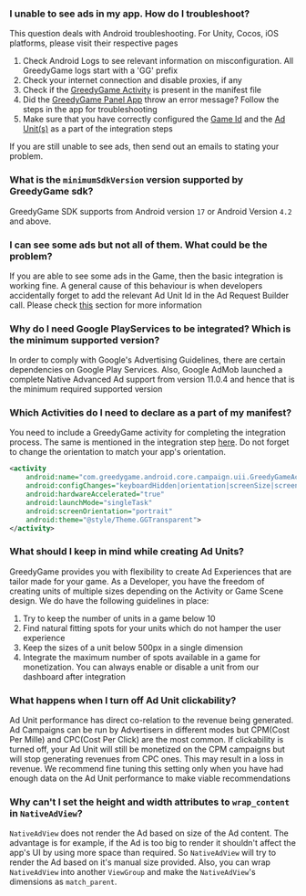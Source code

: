 ### **I unable to see ads in my app. How do I troubleshoot?**
This question deals with Android troubleshooting. For Unity, Cocos, iOS platforms, please visit their respective pages

1. Check Android Logs to see relevant information on misconfiguration. All GreedyGame logs start with a 'GG' prefix
2. Check your internet connection and disable proxies, if any  
3. Check if the [GreedyGame Activity](/android/#update-your-androidmanifestxml) is present in the manifest file  
4. Did the [GreedyGame Panel App](https://play.google.com/store/apps/details?id=com.greedygame.androididfinder) throw an error message? Follow the steps in the app for troubleshooting
5. Make sure that you have correctly configured the [Game Id](/android/#creating-game-id) and the [Ad Unit(s)](/android/#creating-ad-units) as a part of the integration steps

If you are still unable to see ads, then send out an emails to <Insert Support Email here> stating your problem.

### **What is the** `minimumSdkVersion` **version supported by GreedyGame sdk?**
GreedyGame SDK supports from Android version `17` or Android Version `4.2` and above.

### **I can see some ads but not all of them. What could be the problem?**
If you are able to see some ads in the Game, then the basic integration is working fine. A general cause of this behaviour is when developers accidentally forget to add the relevant Ad Unit Id in the Ad Request Builder call. Please check [this](/android-advanced/#initializing-greedygameads) section for more information

### **Why do I need Google PlayServices to be integrated? Which is the minimum supported version?**
In order to comply with Google's Advertising Guidelines, there are certain dependencies on Google Play Services. Also, Google AdMob launched a complete Native Advanced Ad support from version 11.0.4 and hence that is the minimum required supported version

### **Which Activities do I need to declare as a part of my manifest?**
You need to include a GreedyGame activity for completing the integration process. The same is mentioned in the integration step [here](/android/#update-your-androidmanifestxml). Do not forget to change the orientation to match your app's orientation. 
```xml hl_lines="6"
<activity
    android:name="com.greedygame.android.core.campaign.uii.GreedyGameActivity"
    android:configChanges="keyboardHidden|orientation|screenSize|screenLayout|layoutDirection"
    android:hardwareAccelerated="true"
    android:launchMode="singleTask"
    android:screenOrientation="portrait"
    android:theme="@style/Theme.GGTransparent">
</activity>
```

### **What should I keep in mind while creating Ad Units?**
GreedyGame provides you with flexibility to create Ad Experiences that are tailor made for your game. As a Developer, you have the freedom of creating units of multiple sizes depending on the Activity or Game Scene design. We do have the following guidelines in place:  

1. Try to keep the number of units in a game below 10  
2. Find natural fitting spots for your units which do not hamper the user experience  
3. Keep the sizes of a unit below 500px in a single dimension  
4. Integrate the maximum number of spots available in a game for monetization. You can always enable or disable a unit from our dashboard after integration  

### **What happens when I turn off Ad Unit clickability?**
Ad Unit performance has direct co-relation to the revenue being generated. Ad Campaigns can be run by Advertisers in different modes but CPM(Cost Per Mille) and CPC(Cost Per Click) are the most common. If clickability is turned off, your Ad Unit will still be monetized on the CPM campaigns but will stop generating revenues from CPC ones. This may result in a loss in revenue. We recommend fine tuning this setting only when you have had enough data on the Ad Unit performance to make viable recommendations


### **Why can't I set the height and width attributes to** `wrap_content` **in** `NativeAdView`?
`NativeAdView` does not render the Ad based on size of the Ad content. The advantage is for example, if the Ad is too big to render it shouldn't affect the app's UI by using more space than required. So `NativeAdView` will try to render the Ad based on it's manual size provided. Also, you can wrap `NativeAdView` into another `ViewGroup` and make the `NativeAdView`'s dimensions as `match_parent`.

